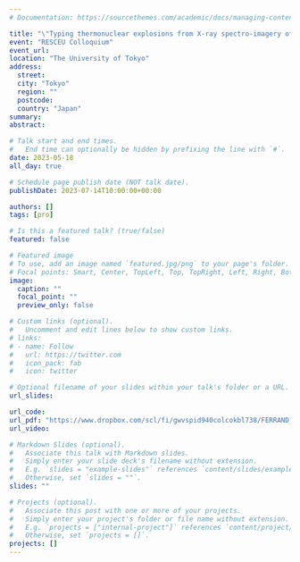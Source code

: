 ```yaml
---
# Documentation: https://sourcethemes.com/academic/docs/managing-content/

title: "\"Typing thermonuclear explosions from X-ray spectro-imagery of young supernova remnants\""
event: "RESCEU Colloquium"
event_url:
location: "The University of Tokyo"
address:
  street:
  city: "Tokyo"
  region: ""
  postcode:
  country: "Japan"
summary:
abstract:

# Talk start and end times.
#   End time can optionally be hidden by prefixing the line with `#`.
date: 2023-05-18
all_day: true

# Schedule page publish date (NOT talk date).
publishDate: 2023-07-14T10:00:00+00:00

authors: []
tags: [pro]

# Is this a featured talk? (true/false)
featured: false

# Featured image
# To use, add an image named `featured.jpg/png` to your page's folder.
# Focal points: Smart, Center, TopLeft, Top, TopRight, Left, Right, BottomLeft, Bottom, BottomRight.
image:
  caption: ""
  focal_point: ""
  preview_only: false

# Custom links (optional).
#   Uncomment and edit lines below to show custom links.
# links:
# - name: Follow
#   url: https://twitter.com
#   icon_pack: fab
#   icon: twitter

# Optional filename of your slides within your talk's folder or a URL.
url_slides:

url_code:
url_pdf: "https://www.dropbox.com/scl/fi/gwvspid940colcokbl738/FERRAND_2023-05-18_RESCEU_SN2SNR.pdf?rlkey=kz9ugva4j0yb7gb8iieslm0jw&dl=0"
url_video:

# Markdown Slides (optional).
#   Associate this talk with Markdown slides.
#   Simply enter your slide deck's filename without extension.
#   E.g. `slides = "example-slides"` references `content/slides/example-slides.md`.
#   Otherwise, set `slides = ""`.
slides: ""

# Projects (optional).
#   Associate this post with one or more of your projects.
#   Simply enter your project's folder or file name without extension.
#   E.g. `projects = ["internal-project"]` references `content/project/deep-learning/index.md`.
#   Otherwise, set `projects = []`.
projects: []
---
```

